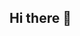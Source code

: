 ## Hi there 👋

<!--
**xuid0/xuid0** is a ✨ _special_ ✨ repository because its `README.md` (this file) appears on your GitHub profile.

Here are some ideas to get you started:

- 🔭 I’m currently working on Mastodon & GitHub related stuff ...
- 🌱 I’m currently learning lots of stuff none I want to share here ...
- 💬 Ask me about privacy and security tech ...
- 📫 How to reach me: Mastodon profile is linked in GitHub profile for myself ...
- 😄 Pronouns: he/him ...
- ⚡ Fun fact: I've been using alternative operating systems since dial-up days ...
-->
